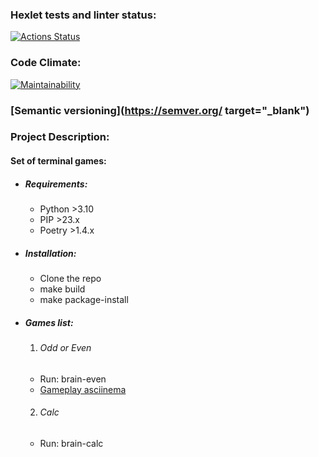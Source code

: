 ### Hexlet tests and linter status:
[![Actions Status](https://github.com/Zithen/python-project-49/workflows/hexlet-check/badge.svg)](https://github.com/Zithen/python-project-49/actions)

### Code Climate:
[![Maintainability](https://api.codeclimate.com/v1/badges/d1721ff5250a7261cc26/maintainability)](https://codeclimate.com/github/Zithen/python-project-49/maintainability)

### [Semantic versioning](https://semver.org/ target="_blank")

### Project Description:
#### Set of terminal games:

* ##### Requirements:
  * Python >3.10
  * PIP >23.x
  * Poetry >1.4.x

* ##### Installation:
  * Clone the repo
  * make build
  * make package-install
  
* ##### Games list:
  1. ###### Odd or Even
    * Run: brain-even
    * [Gameplay asciinema](https://asciinema.org/a/bpSQbw5Klj0kyFyIOXKSAqjE0)

  2. ###### Calc
    * Run: brain-calc